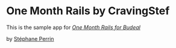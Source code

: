 # One Month Rails by CravingStef

This is the sample app for
[*One Month Rails for Budeal*](http://budeal.com)

by [Stéphane Perrin](http://twitter;com/CravingStef)